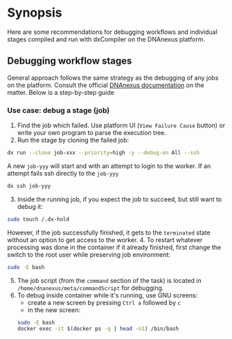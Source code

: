 # Synopsis
Here are some recommendations for debugging workflows and individual stages compiled and run with dxCompiler on the 
DNAnexus platform.


## Debugging workflow stages
General approach follows the same strategy as the debugging of any jobs on the platform. Consult the official [DNAnexus documentation](https://documentation.dnanexus.com/developer/apps/execution-environment#debugging-and-connecting-to-jobs-via-ssh) 
on the matter. Below is a step-by-step guide
### Use case: debug a stage (job)
1. Find the job which failed. Use platform UI (`View Failure Cause` button) or write your own program to parse the execution tree.
2. Run the stage by cloning the failed job:
```bash
dx run --clone job-xxx --priority=high -y --debug-on All --ssh
```
A new `job-yyy` will start and with an attempt to login to the worker. If an attempt fails ssh directly to the `job-yyy` 
```bash
dx ssh job-yyy
```
3. Inside the running job, if you expect the job to succeed, but still want to debug it:
```bash
sudo touch /.dx-hold
```
However, if the job successfully finished, it gets to the `terminated` state without an option to get access to the worker.
4. To restart whatever processing was done in the container if it already finished, first change the switch to the root user
while preserving job environment:
```bash
sudo -E bash
```
5. The job script (from the `command` section of the task) is located in `/home/dnanexus/meta/commandScript` for debugging.
6. To debug inside container while it's running, use GNU screens:
   * create a new screen by pressing `Ctrl a` followed by `c`
   * in the new screen:
   ```bash
   sudo -E bash
   docker exec -it $(docker ps -q | head -n1) /bin/bash
   ```
   
